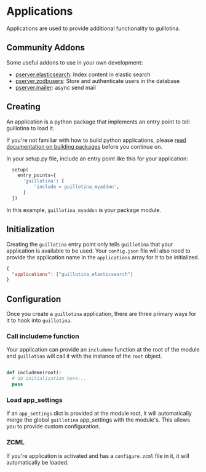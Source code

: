 # Applications

Applications are used to provide additional functionality to guillotina.

## Community Addons

Some useful addons to use in your own development:

- [pserver.elasticsearch](https://github.com/pyrenees/pserver.elasticsearch): Index content in elastic search
- [pserver.zodbusers](https://github.com/pyrenees/pserver.zodbusers): Store and authenticate users in the database
- [pserver.mailer](https://github.com/pyrenees/pserver.mailer): async send mail


## Creating

An application is a python package that implements an entry point to tell guillotina
to load it.

If you're not familiar with how to build python applications, please
[read documentation on building packages](https://python-packaging.readthedocs.io/en/latest/)
before you continue on.

In your setup.py file, include an entry point like this for your application:

```python
  setup(
    entry_points={
      'guillotina': [
          'include = guillotina_myaddon',
      ]
  })
```

In this example, `guillotina_myaddon` is your package module.


## Initialization

Creating the `guillotina` entry point only tells `guillotina` that your
application is available to be used. Your `config.json` file will also need
to provide the application name in the `applications` array for it to be initialized.


```json
{
  "applications": ["guillotina_elasticsearch"]
}
```


## Configuration

Once you create a `guillotina` application, there are three primary ways for it
to hook into `guillotina`.


### Call includeme function

Your application can provide an `includeme` function at the root of the module
and `guillotina` will call it with the instance of the `root` object.

```python

def includeme(root):
  # do initialization here...
  pass
```

### Load app_settings

If an `app_settings` dict is provided at the module root, it will automatically
merge the global `guillotina` app_settings with the module's. This allows you
to provide custom configuration.


### ZCML

If you're application is activated and has a `configure.zcml` file in it, it
will automatically be loaded.
